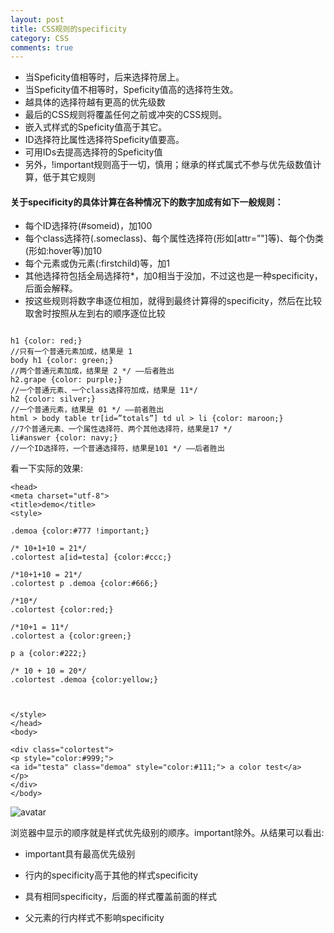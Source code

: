 ```yaml
---
layout: post
title: CSS规则的specificity
category: CSS
comments: true
---
```



*	当Speficity值相等时，后来选择符居上。
*	当Speficity值不相等时，Speficity值高的选择符生效。
*	越具体的选择符越有更高的优先级数
*	最后的CSS规则将覆盖任何之前或冲突的CSS规则。
*	嵌入式样式的Speficity值高于其它。
*	ID选择符比属性选择符Speficity值要高。
*	可用IDs去提高选择符的Speficity值
*	另外，!important规则高于一切，慎用；继承的样式属式不参与优先级数值计算，低于其它规则

#### 关于specificity的具体计算在各种情况下的数字加成有如下一般规则：

*	每个ID选择符(#someid)，加100
*	每个class选择符(.someclass)、每个属性选择符(形如[attr=”"]等)、每个伪类(形如:hover等)加10
*	每个元素或伪元素(:firstchild)等，加1 
*	其他选择符包括全局选择符*，加0相当于没加，不过这也是一种specificity，后面会解释。 
*	按这些规则将数字串逐位相加，就得到最终计算得的specificity，然后在比较取舍时按照从左到右的顺序逐位比较


```

h1 {color: red;} 
//只有一个普通元素加成，结果是 1 
body h1 {color: green;} 
//两个普通元素加成，结果是 2 */ ——后者胜出 
h2.grape {color: purple;} 
//一个普通元素、一个class选择符加成，结果是 11*/ 
h2 {color: silver;} 
//一个普通元素，结果是 01 */ ——前者胜出 
html > body table tr[id=”totals”] td ul > li {color: maroon;} 
//7个普通元素、一个属性选择符、两个其他选择符，结果是17 */ 
li#answer {color: navy;} 
//一个ID选择符，一个普通选择符，结果是101 */ ——后者胜出

```

看一下实际的效果:

```
<head>
<meta charset="utf-8">
<title>demo</title>
<style>

.demoa {color:#777 !important;}

/* 10+1+10 = 21*/
.colortest a[id=testa] {color:#ccc;}

/*10+1+10 = 21*/
.colortest p .demoa {color:#666;}

/*10*/
.colortest {color:red;}

/*10+1 = 11*/
.colortest a {color:green;}

p a {color:#222;}

/* 10 + 10 = 20*/
.colortest .demoa {color:yellow;}	



</style>
</head>
<body>

<div class="colortest">
<p style="color:#999;">
<a id="testa" class="demoa" style="color:#111;"> a color test</a>
</p>
</div>
</body>

```

![avatar](http://froyoimg.static.aiaiaini.com/css%20specifiy.PNG)

浏览器中显示的顺序就是样式优先级别的顺序。important除外。从结果可以看出:

*	important具有最高优先级别

*	行内的specificity高于其他的样式specificity

*	具有相同specificity，后面的样式覆盖前面的样式

*	父元素的行内样式不影响specificity
